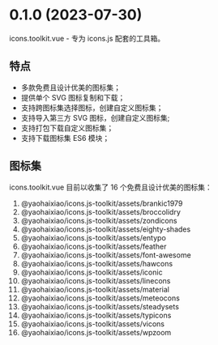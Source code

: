 # 0.1.0 (2023-07-30)


icons.toolkit.vue - 专为 icons.js 配套的工具箱。



## 特点

* 多款免费且设计优美的图标集；
* 提供单个 SVG 图标复制和下载；
* 支持跨图标集选择图标，创建自定义图标集；
* 支持导入第三方 SVG 图标，创建自定义图标集;
* 支持打包下载自定义图标集；
* 支持下载图标集 ES6 模块；



## 图标集

icons.toolkit.vue 目前以收集了 16 个免费且设计优美的图标集：

1. @yaohaixiao/icons.js-toolkit/assets/brankic1979
2. @yaohaixiao/icons.js-toolkit/assets/broccolidry
3. @yaohaixiao/icons.js-toolkit/assets/zondicons
4. @yaohaixiao/icons.js-toolkit/assets/eighty-shades
5. @yaohaixiao/icons.js-toolkit/assets/entypo
6. @yaohaixiao/icons.js-toolkit/assets/feather
7. @yaohaixiao/icons.js-toolkit/assets/font-awesome
8. @yaohaixiao/icons.js-toolkit/assets/hawcons
9. @yaohaixiao/icons.js-toolkit/assets/iconic
10. @yaohaixiao/icons.js-toolkit/assets/linecons
11. @yaohaixiao/icons.js-toolkit/assets/material
12. @yaohaixiao/icons.js-toolkit/assets/meteocons
13. @yaohaixiao/icons.js-toolkit/assets/steadysets
14. @yaohaixiao/icons.js-toolkit/assets/typicons
15. @yaohaixiao/icons.js-toolkit/assets/vicons
16. @yaohaixiao/icons.js-toolkit/assets/wpzoom




